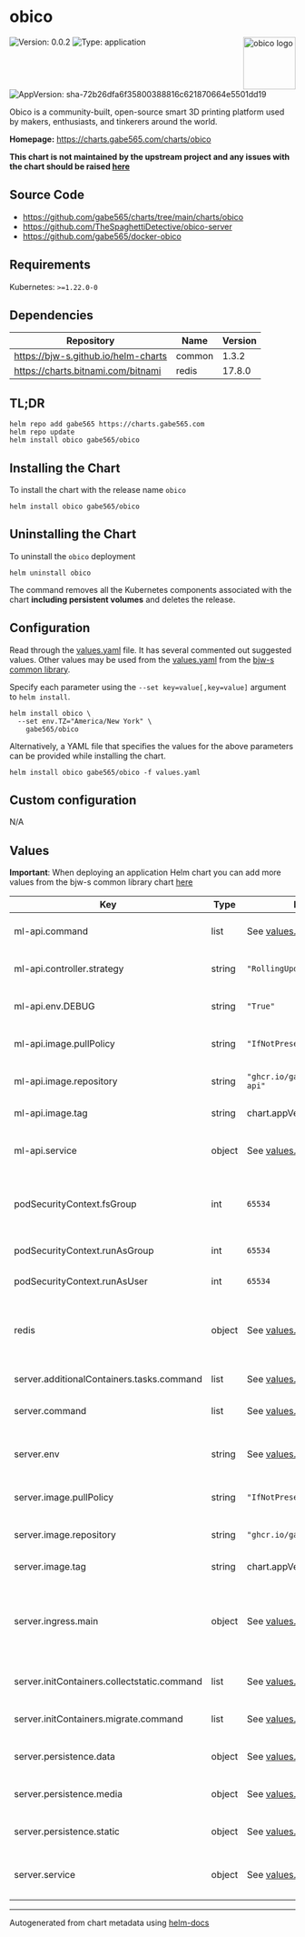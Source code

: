 # obico

<img src="https://raw.githubusercontent.com/TheSpaghettiDetective/OctoPrint-Obico/master/octoprint_obico/static/img/logo-square.svg" align="right" width="92" alt="obico logo" style="padding-left: 20px">

![Version: 0.0.2](https://img.shields.io/badge/Version-0.0.2-informational?style=flat)
![Type: application](https://img.shields.io/badge/Type-application-informational?style=flat)
![AppVersion: sha-72b26dfa6f35800388816c621870664e5501dd19](https://img.shields.io/badge/AppVersion-sha--72b26dfa6f35800388816c621870664e5501dd19-informational?style=flat)

Obico is a community-built, open-source smart 3D printing platform used by makers, enthusiasts, and tinkerers around the world.

**Homepage:** <https://charts.gabe565.com/charts/obico>

**This chart is not maintained by the upstream project and any issues with the chart should be raised [here](https://github.com/gabe565/charts/issues/new)**

## Source Code

* <https://github.com/gabe565/charts/tree/main/charts/obico>
* <https://github.com/TheSpaghettiDetective/obico-server>
* <https://github.com/gabe565/docker-obico>

## Requirements

Kubernetes: `>=1.22.0-0`

## Dependencies

| Repository | Name | Version |
|------------|------|---------|
| <https://bjw-s.github.io/helm-charts> | common | 1.3.2 |
| <https://charts.bitnami.com/bitnami> | redis | 17.8.0 |

## TL;DR

```console
helm repo add gabe565 https://charts.gabe565.com
helm repo update
helm install obico gabe565/obico
```

## Installing the Chart

To install the chart with the release name `obico`

```console
helm install obico gabe565/obico
```

## Uninstalling the Chart

To uninstall the `obico` deployment

```console
helm uninstall obico
```

The command removes all the Kubernetes components associated with the chart **including persistent volumes** and deletes the release.

## Configuration

Read through the [values.yaml](./values.yaml) file. It has several commented out suggested values.
Other values may be used from the [values.yaml](https://github.com/bjw-s/helm-charts/tree/main/charts/library/common/values.yaml) from the [bjw-s common library](https://github.com/bjw-s/helm-charts/tree/main/charts/library/common).

Specify each parameter using the `--set key=value[,key=value]` argument to `helm install`.

```console
helm install obico \
  --set env.TZ="America/New York" \
    gabe565/obico
```

Alternatively, a YAML file that specifies the values for the above parameters can be provided while installing the chart.

```console
helm install obico gabe565/obico -f values.yaml
```

## Custom configuration

N/A

## Values

**Important**: When deploying an application Helm chart you can add more values from the bjw-s common library chart [here](https://github.com/bjw-s/helm-charts/tree/main/charts/library/common)

| Key | Type | Default | Description |
|-----|------|---------|-------------|
| ml-api.command | list | See [values.yaml](./values.yaml) | Command to run ML API. |
| ml-api.controller.strategy | string | `"RollingUpdate"` | Set the ML API upgrade strategy |
| ml-api.env.DEBUG | string | `"True"` | Enables debug logging |
| ml-api.image.pullPolicy | string | `"IfNotPresent"` | ML API image pull policy |
| ml-api.image.repository | string | `"ghcr.io/gabe565/obico/ml-api"` | ML API image repository |
| ml-api.image.tag | string | chart.appVersion | ML API image tag |
| ml-api.service | object | See [values.yaml](./values.yaml) | Configures service settings for the ML API. |
| podSecurityContext.fsGroup | int | `65534` | Volume binds will be granted to `nobody` group |
| podSecurityContext.runAsGroup | int | `65534` | Run as `nobody` group |
| podSecurityContext.runAsUser | int | `65534` | Run as `nobody` user |
| redis | object | See [values.yaml](./values.yaml) | Enable and configure redis subchart under this key. [[ref]](https://github.com/bitnami/charts/tree/master/bitnami/redis) |
| server.additionalContainers.tasks.command | list | See [values.yaml](./values.yaml) | Task command. |
| server.command | list | See [values.yaml](./values.yaml) | Command to run Obico server. |
| server.env | string | See [values.yaml](./values.yaml) | Server environment variables. [[ref]](https://github.com/TheSpaghettiDetective/obico-server/blob/master/dotenv.example) |
| server.image.pullPolicy | string | `"IfNotPresent"` | Server image pull policy |
| server.image.repository | string | `"ghcr.io/gabe565/obico/web"` | Server image repository |
| server.image.tag | string | chart.appVersion | Server image tag |
| server.ingress.main | object | See [values.yaml](./values.yaml) | Enable and configure ingress settings for the chart under this key. |
| server.initContainers.collectstatic.command | list | See [values.yaml](./values.yaml) | Static asset generation command. |
| server.initContainers.migrate.command | list | See [values.yaml](./values.yaml) | Database migration command. |
| server.persistence.data | object | See [values.yaml](./values.yaml) | Data persistence config. |
| server.persistence.media | object | See [values.yaml](./values.yaml) | Media persistence config. |
| server.persistence.static | object | See [values.yaml](./values.yaml) | Static asset persistence config. |
| server.service | object | See [values.yaml](./values.yaml) | Configures service settings for the ML API. |

---
Autogenerated from chart metadata using [helm-docs](https://github.com/norwoodj/helm-docs)
